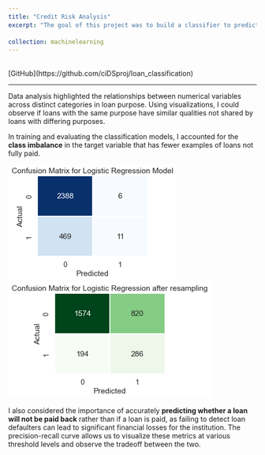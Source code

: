 ```yaml
---
title: "Credit Risk Analysis"
excerpt: "The goal of this project was to build a classifier to predict whether a loan will be paid back, based on a dataset containing information on the loan structure and the borrower. After a thorough data analysis, I built several classification models.<br/>"

collection: machinelearning
---
```

<br/>
[GitHub](https://github.com/ciDSproj/loan_classification)

---

Data analysis highlighted the relationships between numerical variables across distinct categories in loan purpose. Using visualizations, I could observe if loans with the same purpose have similar qualities not shared by loans with differing purposes.


In training and evaluating the classification models, I accounted for the **class imbalance** in the target variable  that has fewer examples of loans not fully paid. 



<img src='/images/ml1_cm.png'>



<img src='/images/ml1_cm_resample.png'>



I also considered the importance of accurately **predicting whether a loan will not be paid back** rather than if a loan is paid, as failing to detect loan defaulters can lead to significant financial losses for the institution. The precision-recall curve allows us to visualize these metrics at various threshold levels and observe the tradeoff between the two.